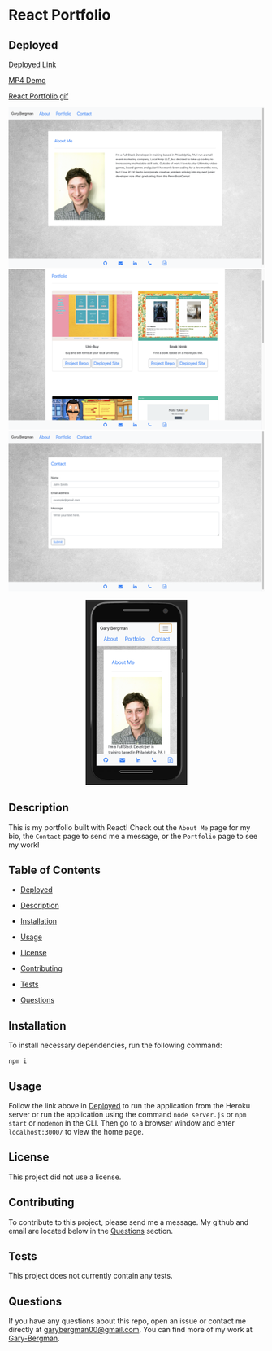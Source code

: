 # React Portfolio
  

  ## Deployed


  [Deployed Link](https://react-portfolio-great.herokuapp.com/)

  [MP4 Demo](https://drive.google.com/file/d/1efMIYJ3quPszKAhT5mNj_cpOWswVkKk3/view?usp=sharing)

  [React Portfolio gif](https://drive.google.com/file/d/1qWvg7kvDxC-39AnzWETjzqgiwrIKJFta/view?usp=sharing)

  <img src="client/public/assets/images/About.png">

  <img src="client/public/assets/images/Portfolio.png">

  <img src="client/public/assets/images/Contact.png">

  <p align="center">
    <img src="client/public/assets/images/Mobile.png" width="200" center>
  </p>

  
  ## Description

  This is my portfolio built with React! Check out the `About Me` page for my bio, the `Contact` page to send me a message, or the `Portfolio` page to see my work!  

  ## Table of Contents

  *  [Deployed](#Deployed)

  *  [Description](#Description)

  *  [Installation](#Installation)

  *  [Usage](#Usage)
  
  *  [License](#License)

  *  [Contributing](#Contributing)

  *  [Tests](#Tests)

  *  [Questions](#Questions)
  

  ## Installation

  To install necessary dependencies, run the following command:

 
    npm i


  ## Usage

  Follow the link above in [Deployed](#Deployed) to run the application from the Heroku server or run the application using the command `node server.js` or `npm start` or `nodemon` in the CLI. Then go to a browser window and enter `localhost:3000/` to view the home page. 

  ## License
  
  This project did not use a license.

  ## Contributing

  To contribute to this project, please send me a message. My github and email are located below in the [Questions](#Questions) section.

  ## Tests

  This project does not currently contain any tests.

  ## Questions

  If you have any questions about this repo, open an issue or contact me directly at [garybergman00@gmail.com](mailto:garybergman00). You can find more of my work at [Gary-Bergman](https://github.com/Gary-Bergman).
  